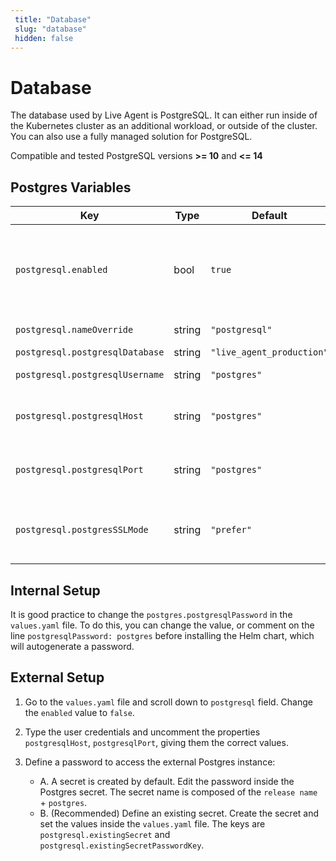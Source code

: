 ```yaml
---
 title: "Database" 
 slug: "database" 
 hidden: false 
---
```

# Database

The database used by Live Agent is PostgreSQL. It can either run inside of the Kubernetes cluster as an additional workload, or outside of the cluster. You can also use a fully managed solution for PostgreSQL.

Compatible and tested PostgreSQL versions **>= 10** and **<= 14**

## Postgres Variables

| Key | Type | Default | Description |
|-----|------|---------|-------------|
| `postgresql.enabled`              | bool | `true` | Set to `false` if using an external postgres, and modify the below variables. |
| `postgresql.nameOverride`         | string | `"postgresql"` | Pod Name Override |
| `postgresql.postgresqlDatabase`   | string | `"live_agent_production"` |
| `postgresql.postgresqlUsername`   | string | `"postgres"` | Database User |
| `postgresql.postgresqlHost`   | string | `"postgres"` | Commented, unless using an external database. |
| `postgresql.postgresqlPort`   | string | `"postgres"` | Commented, unless using an external database. |
| `postgresql.postgresSSLMode`     | string | `"prefer"` | Database SSL Mode  (prefer, require, disable)  |


## Internal Setup

It is good practice to change the `postgres.postgresqlPassword` in the `values.yaml` file. To do this, you can change the value, or comment on the line `postgresqlPassword: postgres` before installing the Helm chart, which will autogenerate a password.

## External Setup

1. Go to the `values.yaml` file and scroll down to `postgresql` field. Change the `enabled` value to `false`.

2. Type the user credentials and uncomment the properties `postgresqlHost`, `postgresqlPort`, giving them the correct values.

3. Define a password to access the external Postgres instance:  
    - A. A secret is created by default. Edit the password inside the Postgres secret. The secret name is composed of the `release name` + `postgres`.
    - B. (Recommended) Define an existing secret. Create the secret and set the values inside the `values.yaml` file. The keys are `postgresql.existingSecret` and `postgresql.existingSecretPasswordKey`.